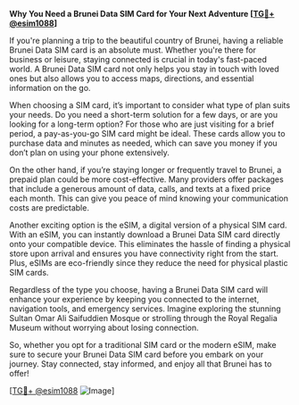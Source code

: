 **Why You Need a Brunei Data SIM Card for Your Next Adventure [[TG💪+ @esim1088](https://t.me/s/esim1088)]**

If you're planning a trip to the beautiful country of Brunei, having a reliable Brunei Data SIM card is an absolute must. Whether you're there for business or leisure, staying connected is crucial in today's fast-paced world. A Brunei Data SIM card not only helps you stay in touch with loved ones but also allows you to access maps, directions, and essential information on the go.

When choosing a SIM card, it’s important to consider what type of plan suits your needs. Do you need a short-term solution for a few days, or are you looking for a long-term option? For those who are just visiting for a brief period, a pay-as-you-go SIM card might be ideal. These cards allow you to purchase data and minutes as needed, which can save you money if you don’t plan on using your phone extensively.

On the other hand, if you’re staying longer or frequently travel to Brunei, a prepaid plan could be more cost-effective. Many providers offer packages that include a generous amount of data, calls, and texts at a fixed price each month. This can give you peace of mind knowing your communication costs are predictable.

Another exciting option is the eSIM, a digital version of a physical SIM card. With an eSIM, you can instantly download a Brunei Data SIM card directly onto your compatible device. This eliminates the hassle of finding a physical store upon arrival and ensures you have connectivity right from the start. Plus, eSIMs are eco-friendly since they reduce the need for physical plastic SIM cards.

Regardless of the type you choose, having a Brunei Data SIM card will enhance your experience by keeping you connected to the internet, navigation tools, and emergency services. Imagine exploring the stunning Sultan Omar Ali Saifuddien Mosque or strolling through the Royal Regalia Museum without worrying about losing connection. 

So, whether you opt for a traditional SIM card or the modern eSIM, make sure to secure your Brunei Data SIM card before you embark on your journey. Stay connected, stay informed, and enjoy all that Brunei has to offer!

[[TG💪+ @esim1088](https://t.me/s/esim1088) ![Image](https://i.postimg.cc/Y0z9fWf4/image.png)]